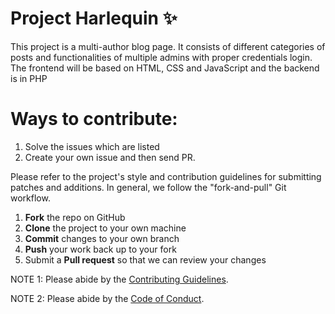 # Project Harlequin ✨
This project is a multi-author blog page. It consists of different categories of posts and functionalities of multiple admins with proper credentials login. The frontend will be based on HTML, CSS and JavaScript and the backend is in PHP

# Ways to contribute:
1. Solve the issues which are listed
2. Create your own issue and then send PR.

Please refer to the project's style and contribution guidelines for submitting patches and additions. In general, we follow the "fork-and-pull" Git workflow.

 1. **Fork** the repo on GitHub
 2. **Clone** the project to your own machine
 3. **Commit** changes to your own branch
 4. **Push** your work back up to your fork
 5. Submit a **Pull request** so that we can review your changes

NOTE 1: Please abide by the [Contributing Guidelines](https://github.com/Webwiznitr/Project-harlequin/blob/main/CONTRIBUTING.md).

NOTE 2: Please abide by the [Code of Conduct](https://github.com/Webwiznitr/Project-harlequin/blob/main/CODE_OF_CONDUCT.md).
